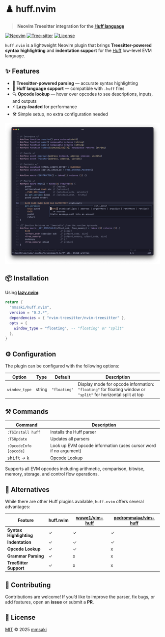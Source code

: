# ♟️ huff.nvim

> **Neovim Treesitter integration for the [Huff language](https://docs.huff.sh/)**

[![Neovim](https://img.shields.io/badge/Neovim-0.9+-57A143?style=flat\&logo=neovim)](https://neovim.io)
[![Tree-sitter](https://img.shields.io/badge/Tree--sitter-Supported-blue?style=flat)](https://tree-sitter.github.io/tree-sitter/)
[![License](https://img.shields.io/github/license/mmsaki/huff.nvim?color=blue)](LICENSE)

`huff.nvim` is a lightweight Neovim plugin that brings **Treesitter-powered syntax highlighting** and **indentation support** for the [Huff](https://docs.huff.sh/) low-level EVM language.

## ✨ Features

* 🧩 **Treesitter-powered parsing** — accurate syntax highlighting
* 📜 **Huff language support** — compatible with `.huff` files
* 🔍 **Opcode lookup** — hover over opcodes to see descriptions, inputs, and outputs
* ⚡ **Lazy-loaded** for performance
* 🛠️ Simple setup, no extra configuration needed

![screenshot](./img/screenshot.png)

## 📦 Installation

Using **[lazy.nvim](https://github.com/folke/lazy.nvim)**:

```lua
return {
  "mmsaki/huff.nvim",
  version = "0.2.*",
  dependencies = { "nvim-treesitter/nvim-treesitter" },
  opts = {
    window_type = "floating", -- "floating" or "split"
  },
}
```

## ⚙️ Configuration

The plugin can be configured with the following options:

| Option | Type | Default | Description |
| --- | --- | --- | --- |
| `window_type` | string | `"floating"` | Display mode for opcode information: `"floating"` for floating window or `"split"` for horizontal split at top |

## ⚒️ Commands

| Command           | Description              |
| ----------------- | ------------------------ |
| `:TSInstall huff` | Installs the Huff parser |
| `:TSUpdate`       | Updates all parsers      |
| `:OpcodeInfo [opcode]` | Look up EVM opcode information (uses cursor word if no argument) |
| <kbd>shift</kbd> → <kbd>k</kbd> | Opcode Lookup |

Supports all EVM opcodes including arithmetic, comparison, bitwise, memory, storage, and control flow operations.

## 🔄 Alternatives

While there are other Huff plugins available, `huff.nvim` offers several advantages:

| Feature | huff.nvim | [wuwe1/vim-huff](https://github.com/wuwe1/vim-huff) | [pedrommaiaa/vim-huff](https://github.com/pedrommaiaa/vim-huff) |
| --- | --- | --- | --- |
| **Syntax Highlighting** | ✓ | ✓ | ✓ |
| **Indentation** | ✓ | ✓ | ✓ |
| **Opcode Lookup** | ✓ | ✓ | x |
| **Grammar Parsing** | ✓ | x | x |
| **TreeSitter Support** | ✓ | x | x |

## 🤝 Contributing

Contributions are welcome!
If you’d like to improve the parser, fix bugs, or add features, open an **issue** or submit a **PR**.

## 📜 License

[MIT](LICENSE) © 2025 [mmsaki](https://github.com/mmsaki)
